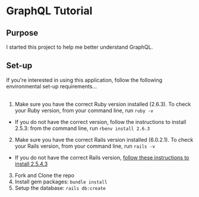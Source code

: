 # GraphQL Tutorial

## Purpose

I started this project to help me better understand GraphQL.

## Set-up

If you're interested in using this application, follow the following environmental set-up requirements...<br><br>

1. Make sure you have the correct Ruby version installed (2.6.3). To check your Ruby version, from your command line, run `ruby -v`
  - If you do not have the correct version, follow the instructions to install 2.5.3: from the command line, run `rbenv install 2.6.3`
2. Make sure you have the correct Rails version installed (6.0.2.1). To check your Rails version, from your command line, run `rails -v`
  - If you do not have the correct Rails version, [follow these instructions to install 2.5.4.3](https://github.com/turingschool-examples/task_manager_rails/blob/master/rails_uninstall.md)
3. Fork and Clone the repo
4. Install gem packages: `bundle install`
5. Setup the database: `rails db:create`
